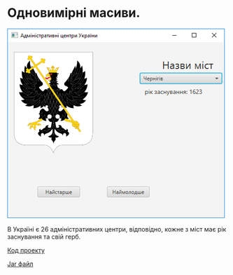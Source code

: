 # Одновимірні масиви.

![Скріншот](/images/chapter07.png)

В Україні є 26 адміністративних центри, відповідно, кожне з міст має рік заснування та свій герб.

[Код проекту](https://github.com/atmp-if/javafx/tree/project/Cities)

[Jar файл](https://github.com/atmp-if/javafx/releases/download/0.3/mista.jar)
